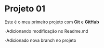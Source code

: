 # Projeto 01

Este é o meu primeiro projeto com **Git** e **GitHub**

-Adicionando modificação no Readme.md 

-Adicionado nova branch no projeto
